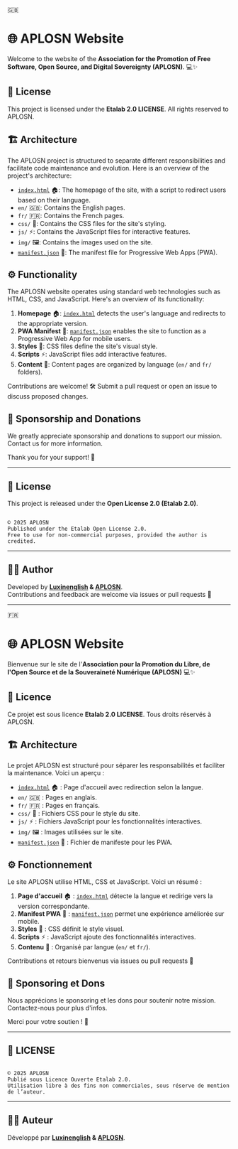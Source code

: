 🇬🇧  
# 🌐 APLOSN Website

Welcome to the website of the **Association for the Promotion of Free Software, Open Source, and Digital Sovereignty (APLOSN)**. 💻✨

## 📜 License

This project is licensed under the **Etalab 2.0 LICENSE**. All rights reserved to APLOSN.

## 🏗️ Architecture
The APLOSN project is structured to separate different responsibilities and facilitate code maintenance and evolution. Here is an overview of the project's architecture:

- [`index.html`](./index.html) 🏠: The homepage of the site, with a script to redirect users based on their language.  
- `en/` 🇬🇧: Contains the English pages.  
- `fr/` 🇫🇷: Contains the French pages.  
- `css/` 🎨: Contains the CSS files for the site's styling.  
- `js/` ⚡: Contains the JavaScript files for interactive features.  
- `img/` 🖼️: Contains the images used on the site.  
- [`manifest.json`](./manifest.json) 📱: The manifest file for Progressive Web Apps (PWA).

## ⚙️ Functionality
The APLOSN website operates using standard web technologies such as HTML, CSS, and JavaScript. Here's an overview of its functionality:

1. **Homepage** 🏠: [`index.html`](./index.html) detects the user's language and redirects to the appropriate version.  
2. **PWA Manifest** 📱: [`manifest.json`](./manifest.json) enables the site to function as a Progressive Web App for mobile users.  
3. **Styles** 🎨: CSS files define the site's visual style.  
4. **Scripts** ⚡: JavaScript files add interactive features.  
5. **Content** 📝: Content pages are organized by language (`en/` and `fr/` folders).

Contributions are welcome! 🛠️ Submit a pull request or open an issue to discuss proposed changes.  

## 💖 Sponsorship and Donations

We greatly appreciate sponsorship and donations to support our mission. Contact us for more information.

Thank you for your support! 🙏

---

## 📜 License

This project is released under the **Open License 2.0 (Etalab 2.0)**.  

<pre><code>
© 2025 APLOSN
Published under the Etalab Open License 2.0.  
Free to use for non-commercial purposes, provided the author is credited.
</code></pre>

---

## 👨‍💻 Author
Developed by **[Luxinenglish](https://github.com/Luxinenglish) & [APLOSN](https://github.com/APLOSN)**.  
Contributions and feedback are welcome via issues or pull requests 🚀

---

🇫🇷  
# 🌐 APLOSN Website

Bienvenue sur le site de l'**Association pour la Promotion du Libre, de l'Open Source et de la Souveraineté Numérique (APLOSN)** 💻✨

## 📜 Licence

Ce projet est sous licence **Etalab 2.0 LICENSE**. Tous droits réservés à APLOSN.

## 🏗️ Architecture
Le projet APLOSN est structuré pour séparer les responsabilités et faciliter la maintenance. Voici un aperçu :

- [`index.html`](./index.html) 🏠 : Page d'accueil avec redirection selon la langue.  
- `en/` 🇬🇧 : Pages en anglais.  
- `fr/` 🇫🇷 : Pages en français.  
- `css/` 🎨 : Fichiers CSS pour le style du site.  
- `js/` ⚡ : Fichiers JavaScript pour les fonctionnalités interactives.  
- `img/` 🖼️ : Images utilisées sur le site.  
- [`manifest.json`](./manifest.json) 📱 : Fichier de manifeste pour les PWA.

## ⚙️ Fonctionnement
Le site APLOSN utilise HTML, CSS et JavaScript. Voici un résumé :

1. **Page d'accueil** 🏠 : [`index.html`](./index.html) détecte la langue et redirige vers la version correspondante.  
2. **Manifest PWA** 📱 : [`manifest.json`](./manifest.json) permet une expérience améliorée sur mobile.  
3. **Styles** 🎨 : CSS définit le style visuel.  
4. **Scripts** ⚡ : JavaScript ajoute des fonctionnalités interactives.  
5. **Contenu** 📝 : Organisé par langue (`en/` et `fr/`).

Contributions et retours bienvenus via issues ou pull requests 🚀

## 💖 Sponsoring et Dons

Nous apprécions le sponsoring et les dons pour soutenir notre mission. Contactez-nous pour plus d'infos.

Merci pour votre soutien ! 🙏

---

## 📜 LICENSE
<pre><code>
© 2025 APLOSN 
Publié sous Licence Ouverte Etalab 2.0.  
Utilisation libre à des fins non commerciales, sous réserve de mention de l’auteur.
</code></pre>

---

## 👨‍💻 Auteur
Développé par **[Luxinenglish](https://github.com/Luxinenglish) & [APLOSN](https://github.com/APLOSN)**.  
